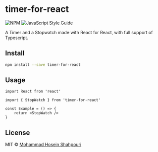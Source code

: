 # timer-for-react

<!-- >> Made with create-react-library -->

[![NPM](https://img.shields.io/npm/v/timer-for-react.svg)](https://www.npmjs.com/package/timer-for-react) [![JavaScript Style Guide](https://img.shields.io/badge/code_style-standard-brightgreen.svg)](https://standardjs.com)

A Timer and a Stopwatch made with React for React, with full support of Typescript.

## Install

```bash
npm install --save timer-for-react
```

## Usage

```tsx
import React from 'react'

import { StopWatch } from 'timer-for-react'

const Example = () => {  
    return <StopWatch />  
}
```

## License

MIT © [Mohammad Hosein Shahpouri](https://github.com/Mohammad-Hosein-Shahpouri)
